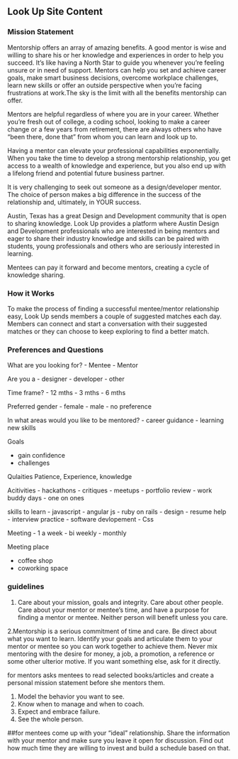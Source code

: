 ## Look Up Site Content

### Mission Statement

Mentorship offers an array of amazing benefits. A good mentor is wise and willing to share his or her knowledge and experiences in order to help you succeed. It’s like having a North Star to guide you whenever you’re feeling unsure or in need of support. Mentors can help you set and achieve career goals, make smart business decisions, overcome workplace challenges, learn new skills or offer an outside perspective when you’re facing frustrations at work.The sky is the limit with all the benefits mentorship can offer.

Mentors are helpful regardless of where you are in your career. Whether you’re fresh out of college, a coding school, looking to make a career change or a few years from retirement, there are always others who have “been there, done that” from whom you can learn and look up to.

Having a mentor can elevate your professional capabilities exponentially.
When you take the time to develop a strong mentorship relationship, you get access to a wealth of knowledge and experience, but you also end up with a lifelong friend and potential future business partner.

It is very challenging to seek out someone as a design/developer mentor. 
The choice of person makes a big difference in the success of the relationship and, ultimately, in YOUR success.  

Austin, Texas has a great Design and Development community that is open to sharing knowledge. Look Up provides a platform where Austin Design and Development professionals who are interested in being mentors and eager to share their industry knowledge and skills can be paired with students, young professionals and others who are seriously interested in learning. 

Mentees can pay it forward and become mentors, creating a cycle of knowledge sharing.


<!-- The choice of person makes a big difference in the success of the relationship and, ultimately, in YOUR success. Look for someone you respect professionally and someone who has a career you’d like to emulate. someone who embodies the professional characteristics you’re working to achieve.

need to find someone who is willing to be a mentor, is eager to share knowledge, will be open and honest with you, will have time to dedicate to you (though how much is flexible) and is trustworthy.

Austin Designers/Developers who care about helping others interested in their field and are willing to take the time to share their knowledge.  

Students, young professionals, people interested in making a transition into the field or struggling in the field and looking for a mentor. 

As someone looking for a mentor, I don't want to bother anyone, I genuinely want some guidance about the field from a professional who is willing to take the time to share it.  -->




### How it Works
To make the process of finding a successful mentee/mentor relationship easy, Look Up sends members a couple of suggested matches each day. Members can connect and start a conversation with their suggested matches or they can choose to keep exploring to find a better match.





### Preferences and Questions

What are you looking for?
    - Mentee
    - Mentor

Are you a
    - designer
    - developer
    - other

Time frame?
    - 12 mths
    -  3 mths
    -  6 mths

Preferred gender
    - female
    - male
    - no preference

In what areas would you like to be mentored?
    - career guidance
    - learning new skills


Goals
 - gain confidence
 - challenges 

Qulaities
Patience, Experience, knowledge

Acitivities
    - hackathons
    - critiques
    - meetups
    - portfolio review
    - work buddy days
    - one on ones

skills to learn
    - javascript
    - angular js
    - ruby on rails
    - design
    - resume help
    - interview practice
    - software devlopement
    - Css


   Meeting
    - 1 a week
    - bi weekly
    - monthly

Meeting place
- coffee shop
- coworking space

### guidelines
1. Care about your mission, goals and integrity. Care about other people. Care about your mentor or mentee’s time, and have a purpose for finding a mentor or mentee. Neither person will benefit unless you care.

2.Mentorship is a serious commitment of time and care. Be direct about what you want to learn. Identify your goals and articulate them to your mentor or mentee so you can work together to achieve them. Never mix mentoring with the desire for money, a job, a promotion, a reference or some other ulterior motive. If you want something else, ask for it directly.

for mentors
asks mentees to read selected books/articles and create a personal mission statement before she mentors them.
1. Model the behavior you want to see.
2. Know when to manage and when to coach.
3. Expect and embrace failure.
4. See the whole person.

##for mentees
come up with your “ideal” relationship. Share the information with your mentor and make sure you leave it open for discussion. Find out how much time they are willing to invest and build a schedule based on that.



